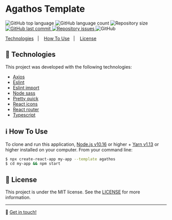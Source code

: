 <h1>Agathos Template</h1>

<p>
  <img alt="GitHub top language" src="https://img.shields.io/github/languages/top/AgathosDev/cra-template-agathos.svg">

  <img alt="GitHub language count" src="https://img.shields.io/github/languages/count/AgathosDev/cra-template-agathos.svg">

  <img alt="Repository size" src="https://img.shields.io/github/repo-size/AgathosDev/cra-template-agathos.svg">
  
  <a href="https://github.com/AgathosDev/cra-template-agathos/commits/master">
    <img alt="GitHub last commit" src="https://img.shields.io/github/last-commit/AgathosDev/cra-template-agathos.svg">
  </a>

  <a href="https://github.com/AgathosDev/cra-template-agathos/issues">
    <img alt="Repository issues" src="https://img.shields.io/github/issues/AgathosDev/cra-template-agathos.svg">
  </a>

  <img alt="GitHub" src="https://img.shields.io/github/license/AgathosDev/cra-template-agathos.svg">
</p>

<p>
  <a href="#rocket-technologies">Technologies</a>&nbsp;&nbsp;&nbsp;|&nbsp;&nbsp;&nbsp;
  <a href="#information_source-how-to-use">How To Use</a>&nbsp;&nbsp;&nbsp;|&nbsp;&nbsp;&nbsp;
  <a href="#memo-license">License</a>
</p>

## :rocket: Technologies

This project was developed with the following technologies:

- [Axios](https://github.com/axios/axios)
- [Eslint](https://eslint.org/)
- [Eslint import](https://github.com/Tibfib/eslint-plugin-import-helpers)
- [Node sass](https://github.com/sass/node-sass)
- [Pretty quick](https://github.com/azz/pretty-quick)
- [React icons](https://react-icons.netlify.com/)
- [React router](https://reacttraining.com/react-router/)
- [Typescript](https://www.typescriptlang.org/)

## :information_source: How To Use

To clone and run this application, [Node.js v10.16](https://nodejs.org/) or higher + [Yarn v1.13](https://yarnpkg.com/) or higher installed on your computer. From your command line:

```bash
$ npx create-react-app my-app --template agathos
$ cd my-app && npm start
```

## :memo: License

This project is under the MIT license. See the [LICENSE](https://github.com/AgathosDev/cra-template-agathos/blob/master/LICENSE) for more information.

---

:wave: [Get in touch!](https://www.linkedin.com/in/melquisedecfelipe/)
